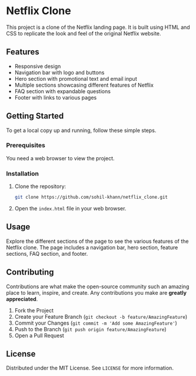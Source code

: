 # Netflix Clone

This project is a clone of the Netflix landing page. It is built using HTML and CSS to replicate the look and feel of the original Netflix website.

## Features

- Responsive design
- Navigation bar with logo and buttons
- Hero section with promotional text and email input
- Multiple sections showcasing different features of Netflix
- FAQ section with expandable questions
- Footer with links to various pages

## Getting Started

To get a local copy up and running, follow these simple steps.

### Prerequisites

You need a web browser to view the project.

### Installation

1. Clone the repository:
    ```sh
    git clone https://github.com/sohil-khann/netflix_clone.git
    ```
2. Open the `index.html` file in your web browser.

## Usage

Explore the different sections of the page to see the various features of the Netflix clone. The page includes a navigation bar, hero section, feature sections, FAQ section, and footer.

## Contributing

Contributions are what make the open-source community such an amazing place to learn, inspire, and create. Any contributions you make are **greatly appreciated**.

1. Fork the Project
2. Create your Feature Branch (`git checkout -b feature/AmazingFeature`)
3. Commit your Changes (`git commit -m 'Add some AmazingFeature'`)
4. Push to the Branch (`git push origin feature/AmazingFeature`)
5. Open a Pull Request

## License

Distributed under the MIT License. See `LICENSE` for more information.
